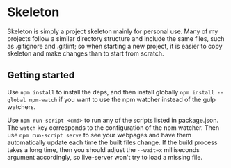 # Skeleton

Skeleton is simply a project skeleton mainly for personal use.  Many of my projects follow a similar directory structure and include the same files, such as .gitignore and .gitlint; so when starting a new project, it is easier to copy skeleton and make changes than to start from scratch.

## Getting started

Use `npm install` to install the deps, and then install globally `npm install --global npm-watch` if you want to use the npm watcher instead of the gulp watchers.

Use `npm run-script <cmd>` to run any of the scripts listed in package.json.  The `watch` key corresponds to the configuration of the npm watcher.  Then use `npm run-script serve` to see your webpages and have them automatically update each time the built files change.  If the build process takes a long time, then you should adjust the `--wait=x` milliseconds argument accordingly, so live-server won't try to load a missing file.


